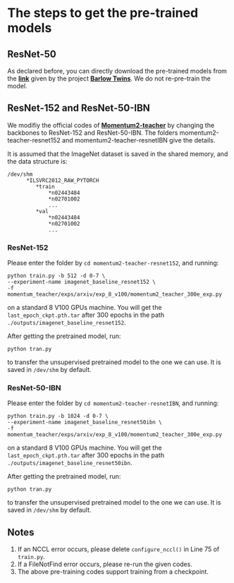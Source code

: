 # The steps to get the pre-trained models

## ResNet-50

As declared before, you can directly download the pre-trained models from the [**link**](https://dl.fbaipublicfiles.com/barlowtwins/ep1000_bs2048_lrw0.2_lrb0.0048_lambd0.0051/resnet50.pth) given by the project [**Barlow Twins**](https://github.com/facebookresearch/barlowtwins). We do not re-pre-train the model.


## ResNet-152 and ResNet-50-IBN

We modifiy the official codes of [**Momentum2-teacher**](https://github.com/zengarden/momentum2-teacher) by changing the backbones to ResNet-152 and ResNet-50-IBN. The folders momentum2-teacher-resnet152 and momentum2-teacher-resnetIBN give the details.

It is assumed that the ImageNet dataset is saved in the shared memory, and the data structure is:
```
/dev/shm
      *ILSVRC2012_RAW_PYTORCH
         *train
             *n02443484
             *n02701002
             ...
         *val
             *n02443484
             *n02701002
             ...
```

### ResNet-152
Please enter the folder by ```cd momentum2-teacher-resnet152```, and running:
```
python train.py -b 512 -d 0-7 \
--experiment-name imagenet_baseline_resnet152 \
-f momentum_teacher/exps/arxiv/exp_8_v100/momentum2_teacher_300e_exp.py 
```
on a standard 8 V100 GPUs machine.
You will get the ```last_epoch_ckpt.pth.tar``` after 300 epochs in the path ```./outputs/imagenet_baseline_resnet152```.

After getting the pretrained model, run:
```
python tran.py
```
to transfer the unsupervised pretrained model to the one we can use. It is saved in ```/dev/shm``` by default.


### ResNet-50-IBN
Please enter the folder by ```cd momentum2-teacher-resnetIBN```, and running:
```
python train.py -b 1024 -d 0-7 \
--experiment-name imagenet_baseline_resnet50ibn \
-f momentum_teacher/exps/arxiv/exp_8_v100/momentum2_teacher_300e_exp.py 
```
on a standard 8 V100 GPUs machine.
You will get the ```last_epoch_ckpt.pth.tar``` after 300 epochs in the path ```./outputs/imagenet_baseline_resnet50ibn```.

After getting the pretrained model, run:
```
python tran.py
```
to transfer the unsupervised pretrained model to the one we can use. It is saved in ```/dev/shm``` by default.


## Notes

1. If an NCCL error occurs, please delete ```configure_nccl()``` in Line 75 of ```train.py```.
2. If a FileNotFind error occurs, please re-run the given codes.
3. The above pre-training codes support training from a checkpoint.







